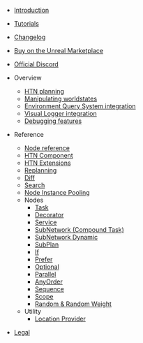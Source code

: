 - [Introduction](README.md)
- [Tutorials](tutorials.md)
- [Changelog](changelog.md)
- [Buy on the Unreal Marketplace](https://www.unrealengine.com/marketplace/product/29560d88937e4cd1a435f4b634890655)
- [Official Discord](https://discord.gg/CQjRPnDNtc)

- Overview

    - [HTN planning](planning.md)
    - [Manipulating worldstates](manipulating-worldstates.md)
    - [Environment Query System integration](eqs.md)
    - [Visual Logger integration](vislog.md)
    - [Debugging features](debugging.md)
    
- Reference

    - [Node reference](node-reference.md)
    - [HTN Component](htn-component.md)
    - [HTN Extensions](htn-extensions.md)
    - [Replanning](replanning.md)
    - [Diff](diff.md)
    - [Search](search.md)
    - [Node Instance Pooling](node-instance-pooling.md)
    - Nodes
        - [Task](task.md)
        - [Decorator](decorator.md)
        - [Service](service.md)
        - [SubNetwork (Compound Task)](subnetwork.md)
        - [SubNetwork Dynamic](subnetwork-dynamic.md)
        - [SubPlan](subplan.md)
        - [If](if.md)
        - [Prefer](prefer.md)
        - [Optional](optional.md)
        - [Parallel](parallel.md)
        - [AnyOrder](anyorder.md)
        - [Sequence](sequence.md)
        - [Scope](scope.md)
        - [Random & Random Weight](random.md)
    - Utility
        - [Location Provider](location-provider.md)

- [Legal](legal.md)

